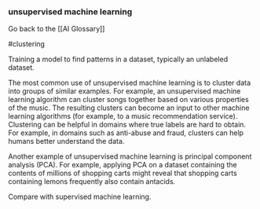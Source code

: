 ### unsupervised machine learning

Go back to the [[AI Glossary]]

#clustering

Training a model to find patterns in a dataset, typically an unlabeled dataset.

The most common use of unsupervised machine learning is to cluster data into groups of similar examples. For example, an unsupervised machine learning algorithm can cluster songs together based on various properties of the music. The resulting clusters can become an input to other machine learning algorithms (for example, to a music recommendation service). Clustering can be helpful in domains where true labels are hard to obtain. For example, in domains such as anti-abuse and fraud, clusters can help humans better understand the data.

Another example of unsupervised machine learning is principal component analysis (PCA). For example, applying PCA on a dataset containing the contents of millions of shopping carts might reveal that shopping carts containing lemons frequently also contain antacids.

Compare with supervised machine learning.

